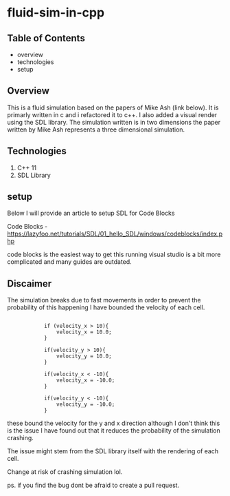# fluid-sim-in-cpp

## Table of Contents
+ overview
+ technologies
+ setup

## Overview
This is a fluid simulation based on the papers of Mike Ash (link below). It is primarly written in c and i refactored it to c++.
I also added a visual render using the SDL library. The simulation written is in two dimensions the paper written by Mike Ash represents
a three dimensional simulation.

## Technologies
1. C++ 11
2. SDL Library

## setup

Below I will provide an article to setup SDL for Code Blocks

Code Blocks - https://lazyfoo.net/tutorials/SDL/01_hello_SDL/windows/codeblocks/index.php

code blocks is the easiest way to get this running visual studio is a bit more complicated 
and many guides are outdated.

## Discaimer

The simulation breaks due to fast movements in order to prevent the probability
of this happening I have bounded the velocity of each cell.

```

            if (velocity_x > 10){
                velocity_x = 10.0;
            }

            if(velocity_y > 10){
                velocity_y = 10.0;
            }

            if(velocity_x < -10){
                velocity_x = -10.0;
            }

            if(velocity_y < -10){
                velocity_y = -10.0;
            }
```

these bound the velocity for the y and x direction
although I don't think this is the issue I have found out that
it reduces the probability of the simulation crashing.

The issue might stem from the SDL library itself with the rendering of each cell.

Change at risk of crashing simulation lol.

ps. if you find the bug dont be afraid to create a pull request.

